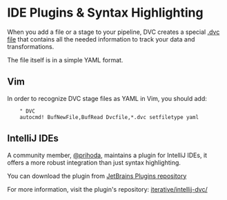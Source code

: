 # IDE Plugins & Syntax Highlighting

When you add a file or a stage to your pipeline, DVC creates a special
[.dvc file](https://dvc.org/doc/user-guide/dvc-file-format) that contains all
the needed information to track your data and transformations.

The file itself is in a simple YAML format.

## Vim

In order to recognize DVC stage files as YAML in Vim, you should add:

```vim
    " DVC
    autocmd! BufNewFile,BufRead Dvcfile,*.dvc setfiletype yaml
```

## IntelliJ IDEs

A community member, [@prihoda](https://github.com/prihoda), maintains a
plugin for IntelliJ IDEs, it offers a more robust integration than just
syntax highlighting.

You can download the plugin from
[JetBrains Plugins repository](https://plugins.jetbrains.com/plugin/11368-dvc-support-poc)

For more information, visit the plugin's repository:
[iterative/intellij-dvc/](https://github.com/iterative/intellij-dvc/)

